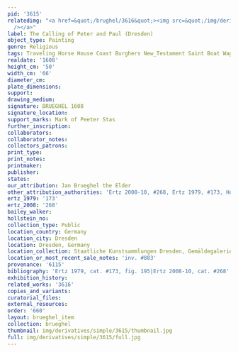 ```yaml
---
pid: '3615'
relatedimg: "<a href=&quot;/brughel/3616&quot;><img src=&quot;/img/derivatives/simple/3616/thumbnail.jpg&quot;
  /></a>"
label: The Calling of Peter and Paul (Dresden)
object_type: Painting
genre: Religious
tags: Traveling Horse House Coast Burghers New_Testament Saint Boat Wagon
realdate: '1608'
height_cm: '50'
width_cm: '66'
diameter_cm: 
plate_dimensions: 
support: 
drawing_medium: 
signature: BRUEGHEL 1608
signature_location: 
support_marks: Mark of Peeter Stas
further_inscription: 
collaborators: 
collaborator_notes: 
collectors_patrons: 
print_type: 
print_notes: 
printmaker: 
publisher: 
states: 
our_attribution: Jan Brueghel the Elder
other_attribution_authorities: 'Ertz 2008-10, #268, Ertz 1979, #173, Honig database'
ertz_1979: '173'
ertz_2008: '268'
bailey_walker: 
hollstein_no: 
collection_type: Public
location_country: Germany
location_city: Dresden
location: Dresden, Germany
location_collection: Staatliche Kunstsammlungen Dresden, Gemäldegalerie Alte Meister
location_or_most_recent_sale_notes: 'inv. #883'
provenance: '6115'
bibliography: 'Ertz 1979, cat. #173, fig. 195|Ertz 2008-10, cat. #268'
exhibition_history: 
related_works: '3616'
copies_and_variants: 
curatorial_files: 
external_resources: 
order: '660'
layout: brueghel_item
collection: brueghel
thumbnail: img/derivatives/simple/3615/thumbnail.jpg
full: img/derivatives/simple/3615/full.jpg
---
```

